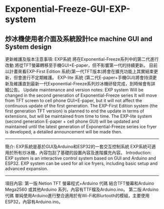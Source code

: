 # Exponential-Freeze-GUI-EXP-system 
炒冰機使用者介面及系統設計Ice machine GUI and System design
-------------------------------------------

更新維護及版本注意事項:
EXP系統 將在Exponential-Freeze系列中的第二代進行改動
將從TFT螢幕轉移至手機GUI+E-paper，但不影響第一代的持續更新。
目前以計畫來看EXP-First Edition 系統(第一代TFT版本)將會在擴充功能上其實結束更新，但會進行不定期維護。
EXP-lite 系統 (第二代E-paper+手機GUI)將會持須更新及維護直到最新一代Exponential-Freeze系列炒冰機研發完成，到時候會有詳細公告。
Update maintenance and version notes:
EXP system Will be changed in the second generation of Exponential-Freeze series
It will move from TFT screen to cell phone GUI+E-paper, but it will not affect the continuous update of the first generation.
The EXP-First Edition system (the first generation TFT version) is planned to end the update in terms of extensions, but will be maintained from time to time.
The EXP-lite system (second generation E-paper + cell phone GUI) will be updated and maintained until the latest generation of Exponential-Freeze series ice fryer is developed, a detailed announcement will be made then.

-------------------------------------------
簡介:
EXP系統是基於GUI及Arduino和ESP32的一套交互控制系統
EXP系統可適用於所有炒冰機，內容包刮了基礎的設置內容及進階擴充內容。
Introduction:
EXP system is an interactive control system based on GUI and Arduino and ESP32.
EXP system can be used for all ice fryers, including basic setup and advanced expansion.

-------------------------------------------

項目內容:
第一版:Netion TFT 螢幕程式+Arduino 代碼
結合TFT螢幕和Arduino Mega2560 或其他Arduino 系列，內容有TTF檔及Arduino.ino。
第二版:Arduino代碼
單純使用Arduino進行整合適用於有Wi-Fi和Blurtooth的模組，主要使用ESP32，內容有Arduino.ino。





